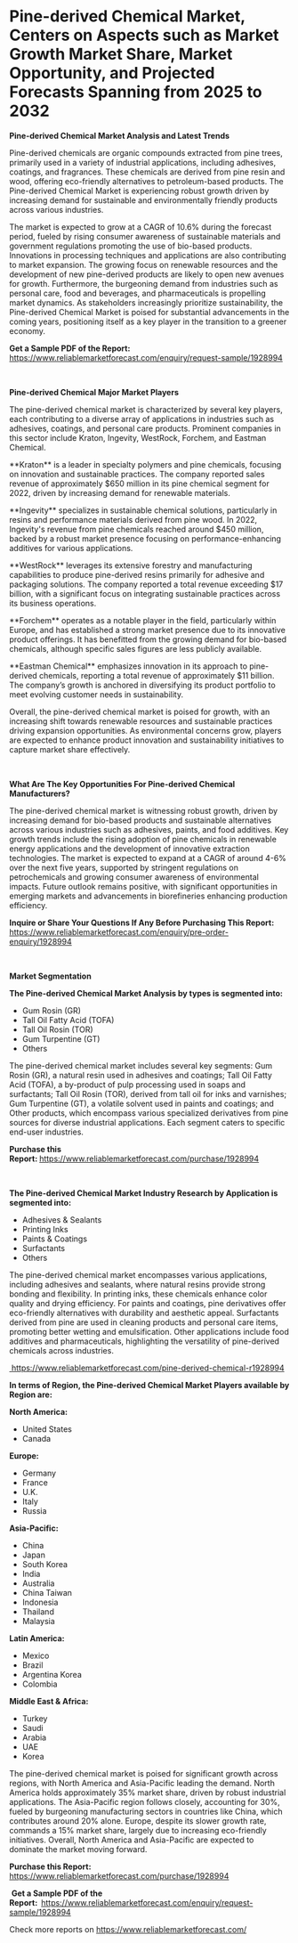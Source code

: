 <p><h1>Pine-derived Chemical Market, Centers on Aspects such as Market Growth Market Share, Market Opportunity, and Projected Forecasts Spanning from 2025 to 2032</h1></p><p><strong>Pine-derived Chemical Market Analysis and Latest Trends</strong></p>
<p><p>Pine-derived chemicals are organic compounds extracted from pine trees, primarily used in a variety of industrial applications, including adhesives, coatings, and fragrances. These chemicals are derived from pine resin and wood, offering eco-friendly alternatives to petroleum-based products. The Pine-derived Chemical Market is experiencing robust growth driven by increasing demand for sustainable and environmentally friendly products across various industries.</p><p>The market is expected to grow at a CAGR of 10.6% during the forecast period, fueled by rising consumer awareness of sustainable materials and government regulations promoting the use of bio-based products. Innovations in processing techniques and applications are also contributing to market expansion. The growing focus on renewable resources and the development of new pine-derived products are likely to open new avenues for growth. Furthermore, the burgeoning demand from industries such as personal care, food and beverages, and pharmaceuticals is propelling market dynamics. As stakeholders increasingly prioritize sustainability, the Pine-derived Chemical Market is poised for substantial advancements in the coming years, positioning itself as a key player in the transition to a greener economy.</p></p>
<p><strong>Get a Sample PDF of the Report:&nbsp;</strong> <a href="https://www.reliablemarketforecast.com/enquiry/request-sample/1928994?utm_campaign=2876&utm_medium=2&utm_source=Github&utm_content=ia&utm_term=29032025&utm_id=pine-derived-chemical">https://www.reliablemarketforecast.com/enquiry/request-sample/1928994</a></p>
<p>&nbsp;</p>
<p><strong>Pine-derived Chemical Major Market Players</strong></p>
<p><p>The pine-derived chemical market is characterized by several key players, each contributing to a diverse array of applications in industries such as adhesives, coatings, and personal care products. Prominent companies in this sector include Kraton, Ingevity, WestRock, Forchem, and Eastman Chemical.</p><p>**Kraton** is a leader in specialty polymers and pine chemicals, focusing on innovation and sustainable practices. The company reported sales revenue of approximately $650 million in its pine chemical segment for 2022, driven by increasing demand for renewable materials.</p><p>**Ingevity** specializes in sustainable chemical solutions, particularly in resins and performance materials derived from pine wood. In 2022, Ingevity's revenue from pine chemicals reached around $450 million, backed by a robust market presence focusing on performance-enhancing additives for various applications.</p><p>**WestRock** leverages its extensive forestry and manufacturing capabilities to produce pine-derived resins primarily for adhesive and packaging solutions. The company reported a total revenue exceeding $17 billion, with a significant focus on integrating sustainable practices across its business operations.</p><p>**Forchem** operates as a notable player in the field, particularly within Europe, and has established a strong market presence due to its innovative product offerings. It has benefitted from the growing demand for bio-based chemicals, although specific sales figures are less publicly available.</p><p>**Eastman Chemical** emphasizes innovation in its approach to pine-derived chemicals, reporting a total revenue of approximately $11 billion. The company’s growth is anchored in diversifying its product portfolio to meet evolving customer needs in sustainability.</p><p>Overall, the pine-derived chemical market is poised for growth, with an increasing shift towards renewable resources and sustainable practices driving expansion opportunities. As environmental concerns grow, players are expected to enhance product innovation and sustainability initiatives to capture market share effectively.</p></p>
<p>&nbsp;</p>
<p><strong>What Are The Key Opportunities For Pine-derived Chemical Manufacturers?</strong></p>
<p><p>The pine-derived chemical market is witnessing robust growth, driven by increasing demand for bio-based products and sustainable alternatives across various industries such as adhesives, paints, and food additives. Key growth trends include the rising adoption of pine chemicals in renewable energy applications and the development of innovative extraction technologies. The market is expected to expand at a CAGR of around 4-6% over the next five years, supported by stringent regulations on petrochemicals and growing consumer awareness of environmental impacts. Future outlook remains positive, with significant opportunities in emerging markets and advancements in biorefineries enhancing production efficiency.</p></p>
<p><strong>Inquire or Share Your Questions If Any Before Purchasing This Report:</strong> <a href="https://www.reliablemarketforecast.com/enquiry/pre-order-enquiry/1928994?utm_campaign=2876&utm_medium=2&utm_source=Github&utm_content=ia&utm_term=29032025&utm_id=pine-derived-chemical">https://www.reliablemarketforecast.com/enquiry/pre-order-enquiry/1928994</a></p>
<p>&nbsp;</p>
<p><strong>Market Segmentation</strong></p>
<p><strong>The Pine-derived Chemical Market Analysis by types is segmented into:</strong></p>
<p><ul><li>Gum Rosin (GR)</li><li>Tall Oil Fatty Acid (TOFA)</li><li>Tall Oil Rosin (TOR)</li><li>Gum Turpentine (GT)</li><li>Others</li></ul></p>
<p><p>The pine-derived chemical market includes several key segments: Gum Rosin (GR), a natural resin used in adhesives and coatings; Tall Oil Fatty Acid (TOFA), a by-product of pulp processing used in soaps and surfactants; Tall Oil Rosin (TOR), derived from tall oil for inks and varnishes; Gum Turpentine (GT), a volatile solvent used in paints and coatings; and Other products, which encompass various specialized derivatives from pine sources for diverse industrial applications. Each segment caters to specific end-user industries.</p></p>
<p><strong>Purchase this Report:&nbsp;</strong><a href="https://www.reliablemarketforecast.com/purchase/1928994?utm_campaign=2876&utm_medium=2&utm_source=Github&utm_content=ia&utm_term=29032025&utm_id=pine-derived-chemical">https://www.reliablemarketforecast.com/purchase/1928994</a></p>
<p>&nbsp;</p>
<p><strong>The Pine-derived Chemical Market Industry Research by Application is segmented into:</strong></p>
<p><ul><li>Adhesives & Sealants</li><li>Printing Inks</li><li>Paints & Coatings</li><li>Surfactants</li><li>Others</li></ul></p>
<p><p>The pine-derived chemical market encompasses various applications, including adhesives and sealants, where natural resins provide strong bonding and flexibility. In printing inks, these chemicals enhance color quality and drying efficiency. For paints and coatings, pine derivatives offer eco-friendly alternatives with durability and aesthetic appeal. Surfactants derived from pine are used in cleaning products and personal care items, promoting better wetting and emulsification. Other applications include food additives and pharmaceuticals, highlighting the versatility of pine-derived chemicals across industries.</p></p>
<p><a href="https://www.reliablemarketforecast.com/pine-derived-chemical-r1928994?utm_campaign=2876&utm_medium=2&utm_source=Github&utm_content=ia&utm_term=29032025&utm_id=pine-derived-chemical">&nbsp;https://www.reliablemarketforecast.com/pine-derived-chemical-r1928994</a></p>
<p><strong>In terms of Region, the Pine-derived Chemical Market Players available by Region are:</strong></p>
<p>
    <p> <strong> North America: </strong>
        <ul>
            <li>United States</li>
            <li>Canada</li>
        </ul>
        </p> 
    <p> <strong> Europe: </strong>
        <ul>
            <li>Germany</li>
            <li>France</li>
            <li>U.K.</li>
            <li>Italy</li>
            <li>Russia</li>
        </ul>
        </p> 
    <p> <strong> Asia-Pacific: </strong>
        <ul>
            <li>China</li>
            <li>Japan</li>
            <li>South Korea</li>
            <li>India</li>
            <li>Australia</li>
            <li>China Taiwan</li>
            <li>Indonesia</li>
            <li>Thailand</li>
            <li>Malaysia</li>
        </ul>
        </p> 
    <p> <strong> Latin America: </strong>
        <ul>
            <li>Mexico</li>
            <li>Brazil</li>
            <li>Argentina Korea</li>
            <li>Colombia</li>
        </ul>
        </p> 
    <p> <strong> Middle East & Africa: </strong>
        <ul>
            <li>Turkey</li>
            <li>Saudi</li>
            <li>Arabia</li>
            <li>UAE</li>
            <li>Korea</li>
        </ul>
    </p>
    </p>
<p><p>The pine-derived chemical market is poised for significant growth across regions, with North America and Asia-Pacific leading the demand. North America holds approximately 35% market share, driven by robust industrial applications. The Asia-Pacific region follows closely, accounting for 30%, fueled by burgeoning manufacturing sectors in countries like China, which contributes around 20% alone. Europe, despite its slower growth rate, commands a 15% market share, largely due to increasing eco-friendly initiatives. Overall, North America and Asia-Pacific are expected to dominate the market moving forward.</p></p>
<p><strong>Purchase this Report: </strong><a href="https://www.reliablemarketforecast.com/purchase/1928994?utm_campaign=2876&utm_medium=2&utm_source=Github&utm_content=ia&utm_term=29032025&utm_id=pine-derived-chemical">https://www.reliablemarketforecast.com/purchase/1928994</a></p>
<p>&nbsp;<strong>Get a Sample PDF of the Report:&nbsp;&nbsp;</strong><a href="https://www.reliablemarketforecast.com/enquiry/request-sample/1928994?utm_campaign=2876&utm_medium=2&utm_source=Github&utm_content=ia&utm_term=29032025&utm_id=pine-derived-chemical">https://www.reliablemarketforecast.com/enquiry/request-sample/1928994</a></p>
<p><strong></strong></p>
<p>Check more reports on <a href="https://www.reliablemarketforecast.com/?utm_campaign=2876&utm_medium=2&utm_source=Github&utm_content=ia&utm_term=29032025&utm_id=pine-derived-chemical">https://www.reliablemarketforecast.com/</a></p>